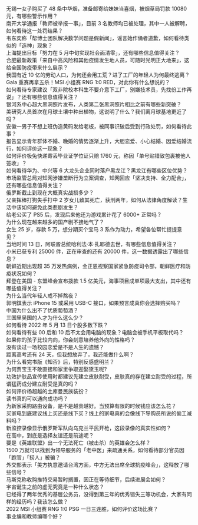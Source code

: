 无锡一女子购买了 48 条中华烟，准备邮寄给妹妹当喜烟，被烟草局罚款 10080 元，有哪些警示作用？  
南开大学通报「教师被举报一事」，目前 3 名教师均已被处理，其中一人被解聘，如何看待这一处罚结果？  
韦东奕称「帮博士团队解决数学问题是假新闻」，谣言始作俑者道歉，如何看待类似的「造神」现象？  
上海提出目标「努力在 5 月中旬实现社会面清零」，还有哪些信息值得关注？  
合肥最新政策「来自中高风险和其他疫情发生地人员，可随时光明正大地来」，这给全国防疫带来什么启示？  
我国有近 10 亿的劳动人口，为何还会用工荒？进了工厂的年轻人为何最终逃离？  
Gala 重赛再拿五杀！MSI 小组赛 RNG 1:0 RED，对此你有什么想说的？  
如何看待专家建议「双非院校本科生不要介意下工厂，别嫌技术员，先找份工作再说」？还有哪些信息值得关注？  
银河系中心超大黑洞照片发布，人类第二张黑洞照片相比之前有哪些新突破？  
美研究人员首次在月球土壤中种出植物，这说明了什么？我们离月球基地更近了吗？  
安徽一男子不想上班伪造黄码发给老板，被同事识破后受到行政处罚，如何看待此事？  
报告显示青年群体不婚、晚婚的情势逐渐上升，大胆恋爱、小心结婚、因爱结婚流行，如何评价这一现象？  
如何评价极兔快递寄丢毕业证学位证只赔 1760 元，称因「单号贴错致包裹被他人签收」？  
如何看待华为、中兴等 6 大龙头企业同时落户黑龙江？黑龙江有哪些区位优势？  
市场监管总局对知网涉嫌垄断行为立案调查，知网回应「坚决支持、全力配合」，还有哪些信息值得关注？  
俄罗斯截止到现在大概真实战损多少？  
父亲挥棒打狗失手打中 2 岁女儿致其死亡，获刑两年，如何从法律角度解读？生活中该如何避免此类悲剧发生？  
给老公买了 PS5 后，发现后来他还为游戏累计花了 6000+ 正常吗？  
为什么现在越来越多的国产剧不接地气了？  
女生 25 岁，存款 5 万，想分期买个宝马 3 系作为动力，希望各位帮忙提提意见？  
当地时间 13 日，阿联酋总统哈利法·本·扎耶德去世，有哪些信息值得关注？  
小米已获专利 25000 件，正在审查的还有 20000 件，这一数据透露出了哪些信息？  
朝鲜近期出现超 35 万发热病例，金正恩视察国家紧急防疫司令部，朝鲜医疗和防疫状况如何？  
拜登在美国 - 东盟峰会宣布拨款 1.5 亿美元，海事项目成单项最大支出，其中还有哪些值得关注？  
为什么当代年轻人戒不掉熬夜？  
郭明錤表示 iPhone 15 或采用 USB-C 接口，如果预言成真你会选择购买吗？  
中国为什么出不了优质葡萄酒？  
三国里吴国的人才为什么这么少？  
如何看待 2022 年 5 月 13 日个股多数下跌？  
如何看待有些 00 后和 10 后不太会用电脑的现象？电脑会被手机平板取代吗？  
如果你的孩子比较内向，你会刻意培养他外向的性格吗？  
没有谈过一场校园恋爱是不是人生的遗憾？  
距离高考还有 24 天，但我想放弃了，我还能做什么啊？  
为什么看完书版《知否》后，特别反感盛明兰？  
为何贾宝玉不敢直接和家里争取迎娶黛玉呢?  
功效护肤品宣传使用时都建议先建立皮肤耐受，皮肤真的存在建立耐受的过程，所谓猛药成分建立耐受是真的吗？  
如何评价杨超越的土库曼民族装扮？  
读书真的可以通向成功吗？  
为新家采购路由设备，是不是越贵越好。当预算有限的时候钱应该怎么花？  
买家电到底建议线上买还是线下买？线上的家电真的会像线下导购员所说的偷工减料吗？  
新监控录像显示俄罗斯军队向乌克兰平民开枪，这段录像的真实性如何？  
在高中，到底是选择友谊还是前途呢？  
要是《英雄联盟》出一个无法死亡（被击杀）的英雄会怎么样？  
1500 万就可以找到为领导服务的「老中医」来疏通关系，如何看待部分官员因「跑官」「捞人」被骗？  
外交部表示「美方执意邀请台湾方面，中方无法出席全球抗疫峰会」，这释放了哪些信号？  
马斯克称收购推特交易暂时搁置，因正在等待细节，后续进展会如何？  
宇宙诞生之前的虚无究竟是一种什么状态？  
已经得了两年优秀的基层公务员，没得到第三年的优秀错失三等功机会，大家有同样的经历吗？我该怎么做？  
2022 MSI 小组赛 RNG 1:0 PSG 一日三连胜，如何评价这场比赛？  
事业编和教师编哪个好？  
